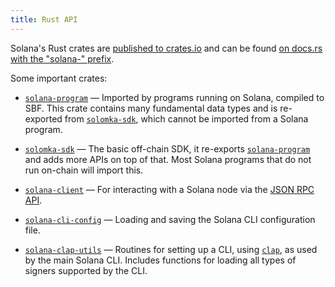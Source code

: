 ```yaml
---
title: Rust API
---
```


Solana's Rust crates are [published to crates.io][crates.io] and can be found
[on docs.rs with the "solana-" prefix][docs.rs].

[crates.io]: https://crates.io/search?q=solana-
[docs.rs]: https://docs.rs/releases/search?query=solana-

Some important crates:

- [`solana-program`] &mdash; Imported by programs running on Solana, compiled
  to SBF. This crate contains many fundamental data types and is re-exported from
  [`solomka-sdk`], which cannot be imported from a Solana program.

- [`solomka-sdk`] &mdash; The basic off-chain SDK, it re-exports
  [`solana-program`] and adds more APIs on top of that. Most Solana programs
  that do not run on-chain will import this.

- [`solana-client`] &mdash; For interacting with a Solana node via the
  [JSON RPC API](/api).

- [`solana-cli-config`] &mdash; Loading and saving the Solana CLI configuration
  file.

- [`solana-clap-utils`] &mdash; Routines for setting up a CLI, using [`clap`],
  as used by the main Solana CLI. Includes functions for loading all types of
  signers supported by the CLI.

[`solana-program`]: https://docs.rs/solana-program
[`solomka-sdk`]: https://docs.rs/solomka-sdk
[`solana-client`]: https://docs.rs/solana-client
[`solana-cli-config`]: https://docs.rs/solana-cli-config
[`solana-clap-utils`]: https://docs.rs/solana-clap-utils
[`clap`]: https://docs.rs/clap
